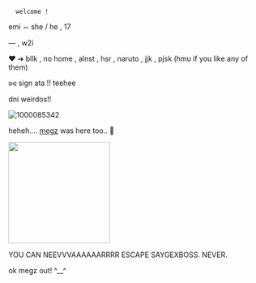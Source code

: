 
      welcome !
 emi   ꕀ   she / he , 17   

— , w2i

♥︎ ➜ bllk , no home , alnst , hsr , naruto , jjk , pjsk (hmu if you like any of them)

⪩⪨ sign ata !! teehee

dni weirdos!! 

![1000085342](https://github.com/user-attachments/assets/45c79efd-d648-487e-a09d-2a63d8ab6ced)
⠀
⠀

heheh.... [megz](https://github.com/destroy-boys) was here too.. 👀

<img src=https://i.postimg.cc/FH98Cy2f/IMG-20250325-025244-663.jpg width="200" height="200">

YOU CAN NEEVVVAAAAAARRRR ESCAPE SAYGEXBOSS. NEVER.

ok megz out! ^__^
